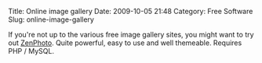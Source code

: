 Title: Online image gallery
Date: 2009-10-05 21:48
Category: Free Software
Slug: online-image-gallery

If you're not up to the various free image gallery sites, you might want
to try out [ZenPhoto](http://www.zenphoto.org/). Quite powerful, easy to
use and well themeable. Requires PHP / MySQL.
